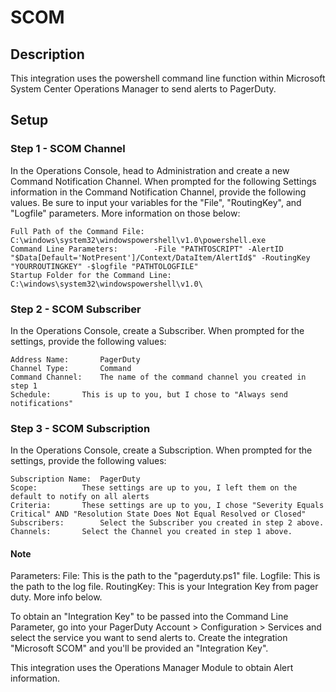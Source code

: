 # SCOM

## Description
This integration uses the powershell command line function within Microsoft System Center Operations Manager to send alerts to PagerDuty.

## Setup

### Step 1 - SCOM Channel
In the Operations Console, head to Administration and create a new Command Notification Channel. When prompted for the following Settings information in the Command Notification Channel, provide the following values. Be sure to input your variables for the "File", "RoutingKey", and "Logfile" parameters. More information on those below:

	Full Path of the Command File:		C:\windows\system32\windowspowershell\v1.0\powershell.exe
	Command Line Parameters:		-File "PATHTOSCRIPT" -AlertID "$Data[Default='NotPresent']/Context/DataItem/AlertId$" -RoutingKey "YOURROUTINGKEY" -$logfile "PATHTOLOGFILE"
	Startup Folder for the Command Line:	C:\windows\system32\windowspowershell\v1.0\

### Step 2 - SCOM Subscriber
In the Operations Console, create a Subscriber. When prompted for the settings, provide the following values:
	
	Address Name:		PagerDuty
	Channel Type:		Command
	Command Channel:	The name of the command channel you created in step 1
	Schedule: 		This is up to you, but I chose to "Always send notifications"

### Step 3 - SCOM Subscription
In the Operations Console, create a Subscription. When prompted for the settings, provide the following values:

	Subscription Name:	PagerDuty
	Scope:			These settings are up to you, I left them on the default to notify on all alerts
	Criteria:		These settings are up to you, I chose "Severity Equals Critical" AND "Resolution State Does Not Equal Resolved or Closed"
	Subscribers:		Select the Subscriber you created in step 2 above.
	Channels:		Select the Channel you created in step 1 above.
	

#### Note
Parameters:
	File: This is the path to the "pagerduty.ps1" file. 
	Logfile: This is the path to the log file.
	RoutingKey: This is your Integration Key from pager duty. More info below.

To obtain an "Integration Key" to be passed into the Command Line Parameter, go into your PagerDuty Account > Configuration > Services and select the service you want to send alerts to. Create the integration "Microsoft SCOM" and you'll be provided an "Integration Key".

This integration uses the Operations Manager Module to obtain Alert information. 

